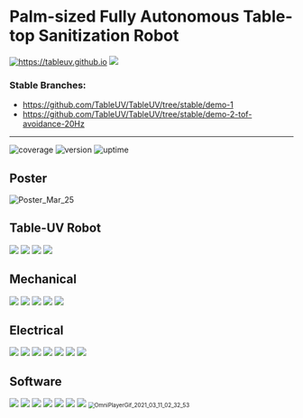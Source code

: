 # Palm-sized Fully Autonomous Table-top Sanitization Robot

<a href="https://tableuv.github.io" target="_blank"><img alt="https://tableuv.github.io" src="https://img.shields.io/website?style=for-the-badge&url=https%3A%2F%2Ftableuv.github.io" /></a> [![](https://img.shields.io/badge/Supported%20by-Table%20Robotics%20%E2%86%92-gray.svg?colorA=655BE1&colorB=4F44D6&style=for-the-badge)](https://github.com/orgs/TableUV/teams/table-robotics)

### Stable Branches:
- https://github.com/TableUV/TableUV/tree/stable/demo-1
- https://github.com/TableUV/TableUV/tree/stable/demo-2-tof-avoidance-20Hz
---

 ![coverage](https://img.shields.io/badge/coverage-60%25-green) ![version](https://img.shields.io/badge/version-1.0.0-blue)  ![uptime](https://img.shields.io/badge/uptime-100%25-brightgreen)


## Poster

![Poster_Mar_25](README.assets/Poster_Mar_25.png)

## Table-UV Robot
<img src="README.assets/FYDP - Presentation-1 (dragged).png" />
<img src="README.assets/FYDP - Presentation-3 (dragged).png" />
<img src="README.assets/FYDP - Presentation-4 (dragged).png" />
<img src="README.assets/FYDP - Presentation-7 (dragged).png" />

## Mechanical
<img src="README.assets/FYDP - Presentation-10 (dragged).png" />
<img src="README.assets/FYDP - Presentation-11 (dragged).png" />
<img src="README.assets/FYDP - Presentation-12 (dragged).png" />
<img src="README.assets/FYDP - Presentation-13 (dragged).png" />
<img src="README.assets/FYDP - Presentation-14 (dragged).png" />

## Electrical
<img src="README.assets/FYDP - Presentation-17 (dragged).png" />
<img src="README.assets/FYDP - Presentation2-24 (dragged).png" />
<img src="README.assets/FYDP - Presentation2-18 (dragged).png" />
<img src="README.assets/FYDP - Presentation2-21 (dragged).png" />
<img src="README.assets/FYDP - Presentation2-20 (dragged).png" />
<img src="README.assets/FYDP - Presentation2-22 (dragged).png" />
<img src="README.assets/FYDP - Presentation2-23 (dragged).png" />

## Software
<img src="README.assets/FYDP - Presentation2-27 (dragged).png" />
<img src="README.assets/FYDP - Presentation2-29 (dragged).png" />
<img src="README.assets/FYDP - Presentation2-30 (dragged).png" />
<img src="README.assets/FYDP - Presentation2-31 (dragged).png" />
<img src="README.assets/FYDP - Presentation2-33 (dragged).png" />
<img src="README.assets/FYDP - Presentation2-36 (dragged).png" />
<img src="README.assets/FYDP - Presentation2-37 (dragged).png" />

<img src="README.assets/OmniPlayerGif_2021_03_11_02_32_53.gif" alt="OmniPlayerGif_2021_03_11_02_32_53" style="zoom:70%;" />

